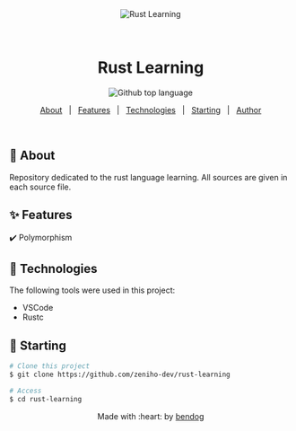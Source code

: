 <div align="center" id="top"> 
  <img src="./.github/app.gif" alt="Rust Learning" />

  &#xa0;

  <!-- <a href="https://rustlearning.netlify.app">Demo</a> -->
</div>

<h1 align="center">Rust Learning</h1>

<p align="center">
  <img alt="Github top language" src="https://img.shields.io/github/languages/top/zeniho-dev/rust-learning?color=56BEB8">

  <!-- <img alt="Github language count" src="https://img.shields.io/github/languages/count/zeniho-dev/rust-learning?color=56BEB8"> -->

  <!-- <img alt="Repository size" src="https://img.shields.io/github/repo-size/zeniho-dev/rust-learning?color=56BEB8"> -->

  <!-- <img alt="License" src="https://img.shields.io/github/license/zeniho-dev/rust-learning?color=56BEB8"> -->

  <!-- <img alt="Github issues" src="https://img.shields.io/github/issues/zeniho-dev/rust-learning?color=56BEB8" /> -->

  <!-- <img alt="Github forks" src="https://img.shields.io/github/forks/zeniho-dev/rust-learning?color=56BEB8" /> -->

  <!-- <img alt="Github stars" src="https://img.shields.io/github/stars/zeniho-dev/rust-learning?color=56BEB8" /> -->
</p>

<!-- Status -->

<!-- <h4 align="center"> 
	🚧  Rust Learning 🚀 Under construction (maybe it will never end)...  🚧
</h4> 

<hr> -->

<p align="center">
  <a href="#dart-about">About</a> &#xa0; | &#xa0; 
  <a href="#sparkles-features">Features</a> &#xa0; | &#xa0;
  <a href="#rocket-technologies">Technologies</a> &#xa0; | &#xa0;
  <a href="#checkered_flag-starting">Starting</a> &#xa0; | &#xa0;
  <a href="https://github.com/{{YOUR_GITHUB_USERNAME}}" target="_blank">Author</a>
</p>

<br>

## :dart: About ##

Repository dedicated to the rust language learning. 
All sources are given in each source file.

## :sparkles: Features ##

:heavy_check_mark: Polymorphism

## :rocket: Technologies ##

The following tools were used in this project:

- VSCode
- Rustc

## :checkered_flag: Starting ##

```bash
# Clone this project
$ git clone https://github.com/zeniho-dev/rust-learning

# Access
$ cd rust-learning

```
<p align="center">
  Made with :heart: by <a href="https://github.com/zeniho-dev" target="_blank">bendog</a>
</p>
